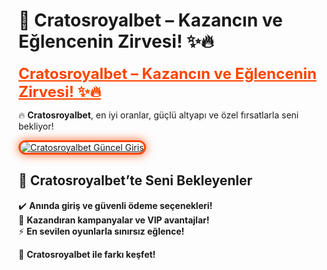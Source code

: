 # 👑 Cratosroyalbet – Kazancın ve Eğlencenin Zirvesi! ✨🔥  

<a href="https://cutt.ly/CratosLink" title="Cratosroyalbet Güncel Giriş" style="color: #ff4500; font-size: 24px; font-weight: bold;">Cratosroyalbet – Kazancın ve Eğlencenin Zirvesi! ✨🔥</a>  

🔥 **Cratosroyalbet**, en iyi oranlar, güçlü altyapı ve özel fırsatlarla seni bekliyor!  

<a href="https://cutt.ly/CratosLink" title="Cratosroyalbet Güncel Giriş">  
<img src="https://i.ibb.co/BtMhhf6/g-venligiris.jpg" alt="Cratosroyalbet Güncel Giriş" style="max-width: 100%; border: 3px solid #ff4500; border-radius: 15px; box-shadow: 0px 0px 15px rgba(255, 69, 0, 0.8);">  
</a>  

## 🚀 Cratosroyalbet’te Seni Bekleyenler  
✔️ **Anında giriş ve güvenli ödeme seçenekleri!**  
🎁 **Kazandıran kampanyalar ve VIP avantajlar!**  
⚡ **En sevilen oyunlarla sınırsız eğlence!**  

💎 **Cratosroyalbet ile farkı keşfet!**
